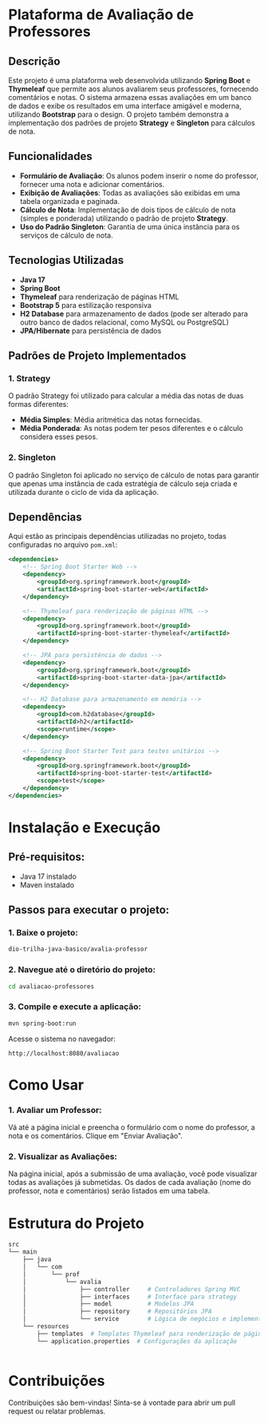 # Plataforma de Avaliação de Professores

## Descrição

Este projeto é uma plataforma web desenvolvida utilizando **Spring Boot** e **Thymeleaf** que permite aos alunos avaliarem seus professores, fornecendo comentários e notas. O sistema armazena essas avaliações em um banco de dados e exibe os resultados em uma interface amigável e moderna, utilizando **Bootstrap** para o design. O projeto também demonstra a implementação dos padrões de projeto **Strategy** e **Singleton** para cálculos de nota.

## Funcionalidades

- **Formulário de Avaliação**: Os alunos podem inserir o nome do professor, fornecer uma nota e adicionar comentários.
- **Exibição de Avaliações**: Todas as avaliações são exibidas em uma tabela organizada e paginada.
- **Cálculo de Nota**: Implementação de dois tipos de cálculo de nota (simples e ponderada) utilizando o padrão de projeto **Strategy**.
- **Uso do Padrão Singleton**: Garantia de uma única instância para os serviços de cálculo de nota.

## Tecnologias Utilizadas

- **Java 17**
- **Spring Boot**
- **Thymeleaf** para renderização de páginas HTML
- **Bootstrap 5** para estilização responsiva
- **H2 Database** para armazenamento de dados (pode ser alterado para outro banco de dados relacional, como MySQL ou PostgreSQL)
- **JPA/Hibernate** para persistência de dados

## Padrões de Projeto Implementados

### 1. **Strategy**

O padrão Strategy foi utilizado para calcular a média das notas de duas formas diferentes:
- **Média Simples**: Média aritmética das notas fornecidas.
- **Média Ponderada**: As notas podem ter pesos diferentes e o cálculo considera esses pesos.

### 2. **Singleton**

O padrão Singleton foi aplicado no serviço de cálculo de notas para garantir que apenas uma instância de cada estratégia de cálculo seja criada e utilizada durante o ciclo de vida da aplicação.

## Dependências

Aqui estão as principais dependências utilizadas no projeto, todas configuradas no arquivo `pom.xml`:

```xml
<dependencies>
    <!-- Spring Boot Starter Web -->
    <dependency>
        <groupId>org.springframework.boot</groupId>
        <artifactId>spring-boot-starter-web</artifactId>
    </dependency>

    <!-- Thymeleaf para renderização de páginas HTML -->
    <dependency>
        <groupId>org.springframework.boot</groupId>
        <artifactId>spring-boot-starter-thymeleaf</artifactId>
    </dependency>

    <!-- JPA para persistência de dados -->
    <dependency>
        <groupId>org.springframework.boot</groupId>
        <artifactId>spring-boot-starter-data-jpa</artifactId>
    </dependency>

    <!-- H2 Database para armazenamento em memória -->
    <dependency>
        <groupId>com.h2database</groupId>
        <artifactId>h2</artifactId>
        <scope>runtime</scope>
    </dependency>

    <!-- Spring Boot Starter Test para testes unitários -->
    <dependency>
        <groupId>org.springframework.boot</groupId>
        <artifactId>spring-boot-starter-test</artifactId>
        <scope>test</scope>
    </dependency>
</dependencies>
```
# Instalação e Execução
## Pré-requisitos:

 - Java 17 instalado
 - Maven instalado
## Passos para executar o projeto:

### 1. Baixe o projeto:
```bash
dio-trilha-java-basico/avalia-professor
```
### 2. Navegue até o diretório do projeto:
```bash
cd avaliacao-professores
```
### 3. Compile e execute a aplicação:
```bash
mvn spring-boot:run
```
Acesse o sistema no navegador:

```
http://localhost:8080/avaliacao
```
# Como Usar
### 1. Avaliar um Professor:
Vá até a página inicial e preencha o formulário com o nome do professor, a nota e os comentários.
Clique em "Enviar Avaliação".
### 2. Visualizar as Avaliações:
Na página inicial, após a submissão de uma avaliação, você pode visualizar todas as avaliações já submetidas.
Os dados de cada avaliação (nome do professor, nota e comentários) serão listados em uma tabela.

# Estrutura do Projeto
```bash
src
└── main
    ├── java
    │   └── com
    │       └── prof
    │           └── avalia
    │               ├── controller     # Controladores Spring MVC
    │               ├── interfaces     # Interface para strategy
    │               ├── model          # Modelos JPA
    │               ├── repository     # Repositórios JPA
    │               └── service        # Lógica de negócios e implementação dos padrões de projeto
    └── resources
        ├── templates  # Templates Thymeleaf para renderização de páginas
        └── application.properties  # Configurações da aplicação
        
```

# Contribuições
Contribuições são bem-vindas! Sinta-se à vontade para abrir um pull request ou relatar problemas.